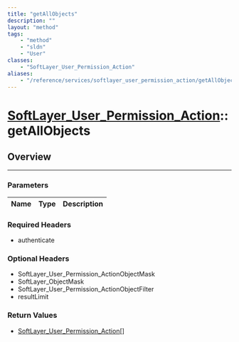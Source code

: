 ```yaml
---
title: "getAllObjects"
description: ""
layout: "method"
tags:
    - "method"
    - "sldn"
    - "User"
classes:
    - "SoftLayer_User_Permission_Action"
aliases:
    - "/reference/services/softlayer_user_permission_action/getAllObjects"
---
```

# [SoftLayer_User_Permission_Action](/reference/services/SoftLayer_User_Permission_Action)::getAllObjects




## Overview 


-----

### Parameters 
|Name | Type | Description |
| --- | --- | --- |


### Required Headers
* authenticate


### Optional Headers
* SoftLayer_User_Permission_ActionObjectMask
* SoftLayer_ObjectMask
* SoftLayer_User_Permission_ActionObjectFilter
* resultLimit

### Return Values
* <a href='/reference/datatypes/SoftLayer_User_Permission_Action'>SoftLayer_User_Permission_Action[] </a>




